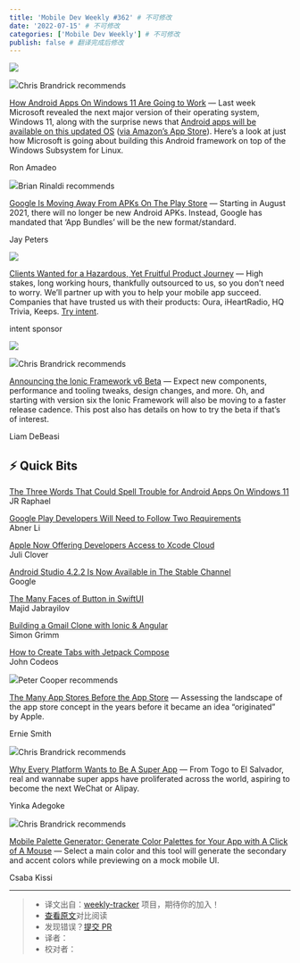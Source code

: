 ```yaml
---
title: 'Mobile Dev Weekly #362' # 不可修改
date: '2022-07-15' # 不可修改
categories: ['Mobile Dev Weekly'] # 不可修改
publish: false # 翻译完成后修改
---
```


[![](https://res.cloudinary.com/cpress/image/upload/w_1280,e_sharpen:60/v1625138386/jpgvi9nqiwvncqf72gjm.jpg)](https://mobiledevweekly.com/link/110605/web)

<!--以上是预览信息，图片一张或限制百字左右，前者优先，全文请使用二级及以下标题-->
<!-- more -->

![](https://cooperpress.s3.amazonaws.com/chrisbrandrick.png)Chris Brandrick recommends

[How Android Apps On Windows 11 Are Going to Work](https://mobiledevweekly.com/link/110605/web) — Last week Microsoft revealed the next major version of their operating system, Windows 11, along with the surprise news that [Android apps will be available on this updated OS](https://mobiledevweekly.com/link/110606/web) ([via Amazon’s App Store](https://mobiledevweekly.com/link/110607/web)). Here’s a look at just how Microsoft is going about building this Android framework on top of the Windows Subsystem for Linux.

Ron Amadeo

![](https://cooperpress.s3.amazonaws.com/remotesynth.png)Brian Rinaldi recommends

[Google Is Moving Away From APKs On The Play Store](https://mobiledevweekly.com/link/110608/web) — Starting in August 2021, there will no longer be new Android APKs. Instead, Google has mandated that ‘App Bundles’ will be the new format/standard.

Jay Peters

[![](https://copm.s3.amazonaws.com/bcd889a1.png)](https://mobiledevweekly.com/link/110609/web)

[Clients Wanted for a Hazardous, Yet Fruitful Product Journey](https://mobiledevweekly.com/link/110609/web) — High stakes, long working hours, thankfully outsourced to us, so you don’t need to worry. We’ll partner up with you to help your mobile app succeed. Companies that have trusted us with their products: Oura, iHeartRadio, HQ Trivia, Keeps. [Try intent](https://mobiledevweekly.com/link/110609/web).

intent sponsor

[![](https://res.cloudinary.com/cpress/image/upload/w_1280,e_sharpen:60/v1625218073/uou50kkruwvbfcviymvk.png)](https://mobiledevweekly.com/link/110610/web)

![](https://cooperpress.s3.amazonaws.com/chrisbrandrick.png)Chris Brandrick recommends

[Announcing the Ionic Framework v6 Beta](https://mobiledevweekly.com/link/110610/web) — Expect new components, performance and tooling tweaks, design changes, and more. Oh, and starting with version six the Ionic Framework will also be moving to a faster release cadence. This post also has details on how to try the beta if that’s of interest.

Liam DeBeasi

## ⚡️ **Quick Bits**

[The Three Words That Could Spell Trouble for Android Apps On Windows 11](https://mobiledevweekly.com/link/110611/web)  
JR Raphael

[Google Play Developers Will Need to Follow Two Requirements](https://mobiledevweekly.com/link/110612/web)  
Abner Li

[Apple Now Offering Developers Access to Xcode Cloud](https://mobiledevweekly.com/link/110613/web)  
Juli Clover

[Android Studio 4.2.2 Is Now Available in The Stable Channel](https://mobiledevweekly.com/link/110614/web)  
Google

[The Many Faces of Button in SwiftUI](https://mobiledevweekly.com/link/110615/web)  
Majid Jabrayilov

[Building a Gmail Clone with Ionic & Angular](https://mobiledevweekly.com/link/110616/web)  
Simon Grimm

[How to Create Tabs with Jetpack Compose](https://mobiledevweekly.com/link/110617/web)  
John Codeos

![](https://cooperpress.s3.amazonaws.com/peterc.png)Peter Cooper recommends

[The Many App Stores Before the App Store](https://mobiledevweekly.com/link/110618/web) — Assessing the landscape of the app store concept in the years before it became an idea “originated” by Apple.

Ernie Smith

![](https://cooperpress.s3.amazonaws.com/chrisbrandrick.png)Chris Brandrick recommends

[Why Every Platform Wants to Be A Super App](https://mobiledevweekly.com/link/110619/web) — From Togo to El Salvador, real and wannabe super apps have proliferated across the world, aspiring to become the next WeChat or Alipay.

Yinka Adegoke

![](https://cooperpress.s3.amazonaws.com/chrisbrandrick.png)Chris Brandrick recommends

[Mobile Palette Generator: Generate Color Palettes for Your App with A Click of A Mouse](https://mobiledevweekly.com/link/110620/web) — Select a main color and this tool will generate the secondary and accent colors while previewing on a mock mobile UI.

Csaba Kissi

---
> * 译文出自：[weekly-tracker](https://github.com/FEDarling/weekly-tracker) 项目，期待你的加入！
> * [查看原文](https://mobiledevweekly.com/issues/362)对比阅读
> * 发现错误？[提交 PR](https://github.com/FEDarling/weekly-tracker/blob/main/weeklys/mobile_dev_weekly/362)
> * 译者：
> * 校对者：
